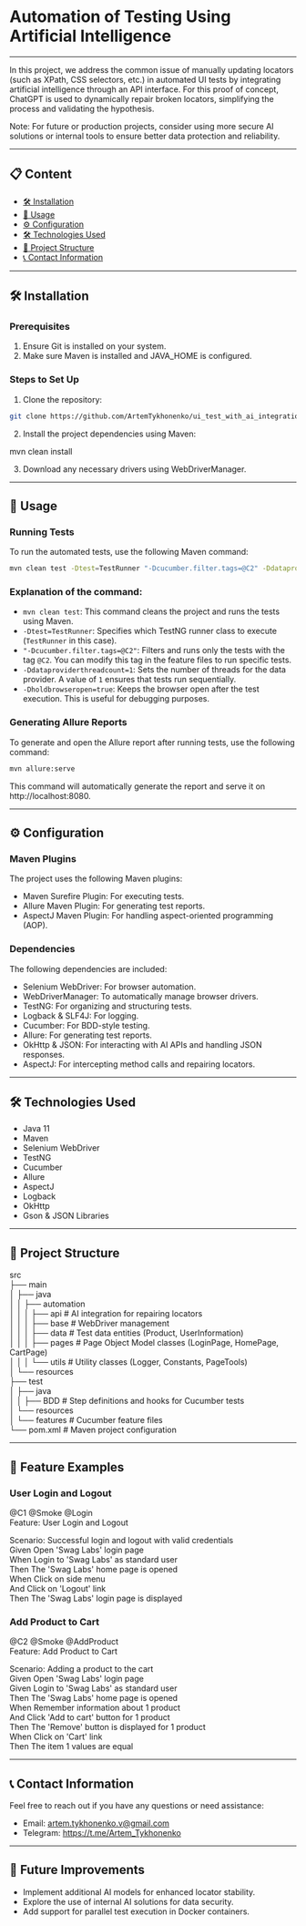 # Automation of Testing Using Artificial Intelligence

---

In this project, we address the common issue of manually updating locators (such as XPath, CSS selectors, etc.) in automated UI tests by integrating artificial intelligence through an API interface. For this proof of concept, ChatGPT is used to dynamically repair broken locators, simplifying the process and validating the hypothesis.

Note: For future or production projects, consider using more secure AI solutions or internal tools to ensure better data protection and reliability.

---

## 📋 Content
- [🛠️ Installation](#-installation)
- [🚀 Usage](#-usage)
- [⚙️ Configuration](#-configuration)
- [🛠️ Technologies Used](#-technologies-used)
- [📁 Project Structure](#-project-structure)
- [📞 Contact Information](#-contact-information)


---

## 🛠️ Installation

### Prerequisites
1. Ensure Git is installed on your system.
2. Make sure Maven is installed and JAVA_HOME is configured.

### Steps to Set Up
1. Clone the repository:

```bash
git clone https://github.com/ArtemTykhonenko/ui_test_with_ai_integration.git
```

2. Install the project dependencies using Maven:

mvn clean install

3. Download any necessary drivers using WebDriverManager.

---

## 🚀 Usage

### Running Tests
To run the automated tests, use the following Maven command:

```bash
mvn clean test -Dtest=TestRunner "-Dcucumber.filter.tags=@C2" -Ddataproviderthreadcount=1 -Dholdbrowseropen=true
```
### Explanation of the command:

- `mvn clean test`: This command cleans the project and runs the tests using Maven.
- `-Dtest=TestRunner`: Specifies which TestNG runner class to execute (`TestRunner` in this case).
- `"-Dcucumber.filter.tags=@C2"`: Filters and runs only the tests with the tag `@C2`. You can modify this tag in the feature files to run specific tests.
- `-Ddataproviderthreadcount=1`: Sets the number of threads for the data provider. A value of `1` ensures that tests run sequentially.
- `-Dholdbrowseropen=true`: Keeps the browser open after the test execution. This is useful for debugging purposes.


### Generating Allure Reports

To generate and open the Allure report after running tests, use the following command:

```bash
mvn allure:serve
```

This command will automatically generate the report and serve it on http://localhost:8080.

---

## ⚙️ Configuration

### Maven Plugins
The project uses the following Maven plugins:

- Maven Surefire Plugin: For executing tests.
- Allure Maven Plugin: For generating test reports.
- AspectJ Maven Plugin: For handling aspect-oriented programming (AOP).

### Dependencies
The following dependencies are included:

- Selenium WebDriver: For browser automation.
- WebDriverManager: To automatically manage browser drivers.
- TestNG: For organizing and structuring tests.
- Logback & SLF4J: For logging.
- Cucumber: For BDD-style testing.
- Allure: For generating test reports.
- OkHttp & JSON: For interacting with AI APIs and handling JSON responses.
- AspectJ: For intercepting method calls and repairing locators.

---

## 🛠️ Technologies Used
- Java 11
- Maven
- Selenium WebDriver
- TestNG
- Cucumber
- Allure
- AspectJ
- Logback
- OkHttp
- Gson & JSON Libraries

---

## 📁 Project Structure

src  
├── main  
│   ├── java  
│   │   ├── automation  
│   │   │   ├── api              # AI integration for repairing locators  
│   │   │   ├── base             # WebDriver management  
│   │   │   ├── data             # Test data entities (Product, UserInformation)  
│   │   │   ├── pages            # Page Object Model classes (LoginPage, HomePage, CartPage)  
│   │   │   └── utils            # Utility classes (Logger, Constants, PageTools)  
│   └── resources  
├── test  
│   ├── java  
│   │   ├── BDD                 # Step definitions and hooks for Cucumber tests  
│   └── resources  
│       └── features           # Cucumber feature files  
└── pom.xml                    # Maven project configuration

---

## 📄 Feature Examples

### User Login and Logout

@C1 @Smoke @Login  
Feature: User Login and Logout

Scenario: Successful login and logout with valid credentials  
Given Open 'Swag Labs' login page  
When Login to 'Swag Labs' as standard user  
Then The 'Swag Labs' home page is opened  
When Click on side menu  
And Click on 'Logout' link  
Then The 'Swag Labs' login page is displayed

### Add Product to Cart

@C2 @Smoke @AddProduct  
Feature: Add Product to Cart

Scenario: Adding a product to the cart  
Given Open 'Swag Labs' login page  
Given Login to 'Swag Labs' as standard user  
Then The 'Swag Labs' home page is opened  
When Remember information about 1 product  
And Click 'Add to cart' button for 1 product  
Then The 'Remove' button is displayed for 1 product  
When Click on 'Cart' link  
Then The item 1 values are equal

---

## 📞 Contact Information

Feel free to reach out if you have any questions or need assistance:

- Email: artem.tykhonenko.v@gmail.com
- Telegram: https://t.me/Artem_Tykhonenko

---

## 📢 Future Improvements
- Implement additional AI models for enhanced locator stability.
- Explore the use of internal AI solutions for data security.
- Add support for parallel test execution in Docker containers.
